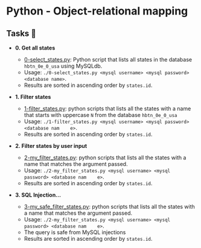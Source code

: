 # Python - Object-relational mapping

## Tasks :page_with_curl:

* **0. Get all states**
  * [0-select_states.py](./0-select_states.py): Python script that lists all states in the database `hbtn_0e_0_usa` using MySQLdb.
  * Usage: `./0-select_states.py <mysql username> <mysql password> <database name>`.
  * Results are sorted in ascending order by `states.id`.

* **1. Filter states**
  * [1-filter_states.py](./1-filter_states.py): python scripts that lists all the states with a name that starts with uppercase `N` from the database `hbtn_0e_0_usa`
  * Usage: `./1-filter_states.py <mysql username> <mysql password> <database nam    e>`.
  * Results are sorted in ascending order by `states.id`.

* **2. Filter states by user input**
  * [2-my_filter_states.py](./2-my_filter_states.py): python scripts that lists all the states with a name that matches the argument passed.
  * Usage: `./2-my_filter_states.py <mysql username> <mysql password> <database nam    e>`.
  * Results are sorted in ascending order by `states.id`.

* **3. SQL Injection...**
  * [3-my_safe_filter_states.py](./3-my_safe_filter_states.py): python scripts that lists all the states with a name that matches the argument passed.
  * Usage: `./2-my_filter_states.py <mysql username> <mysql password> <database nam    e>`.
  * The query is safe from MySQL injections
  * Results are sorted in ascending order by `states.id`.
